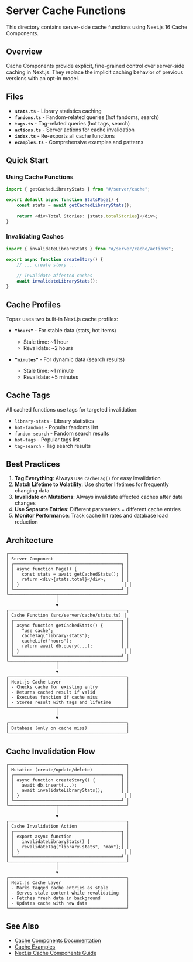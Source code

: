 # Server Cache Functions

This directory contains server-side cache functions using Next.js 16 Cache Components.

## Overview

Cache Components provide explicit, fine-grained control over server-side caching in Next.js. They replace the implicit caching behavior of previous versions with an opt-in model.

## Files

- **`stats.ts`** - Library statistics caching
- **`fandoms.ts`** - Fandom-related queries (hot fandoms, search)
- **`tags.ts`** - Tag-related queries (hot tags, search)
- **`actions.ts`** - Server actions for cache invalidation
- **`index.ts`** - Re-exports all cache functions
- **`examples.ts`** - Comprehensive examples and patterns

## Quick Start

### Using Cache Functions

```typescript
import { getCachedLibraryStats } from "#/server/cache";

export default async function StatsPage() {
    const stats = await getCachedLibraryStats();
    
    return <div>Total Stories: {stats.totalStories}</div>;
}
```

### Invalidating Caches

```typescript
import { invalidateLibraryStats } from "#/server/cache/actions";

export async function createStory() {
    // ... create story ...
    
    // Invalidate affected caches
    await invalidateLibraryStats();
}
```

## Cache Profiles

Topaz uses two built-in Next.js cache profiles:

- **`"hours"`** - For stable data (stats, hot items)
  - Stale time: ~1 hour
  - Revalidate: ~2 hours
  
- **`"minutes"`** - For dynamic data (search results)
  - Stale time: ~1 minute
  - Revalidate: ~5 minutes

## Cache Tags

All cached functions use tags for targeted invalidation:

- `library-stats` - Library statistics
- `hot-fandoms` - Popular fandoms list
- `fandom-search` - Fandom search results
- `hot-tags` - Popular tags list
- `tag-search` - Tag search results

## Best Practices

1. **Tag Everything**: Always use `cacheTag()` for easy invalidation
2. **Match Lifetime to Volatility**: Use shorter lifetimes for frequently changing data
3. **Invalidate on Mutations**: Always invalidate affected caches after data changes
4. **Use Separate Entries**: Different parameters = different cache entries
5. **Monitor Performance**: Track cache hit rates and database load reduction

## Architecture

```
┌─────────────────────────────────────────────┐
│ Server Component                            │
│ ┌─────────────────────────────────────────┐ │
│ │ async function Page() {                 │ │
│ │   const stats = await getCachedStats(); │ │
│ │   return <div>{stats.total}</div>;      │ │
│ │ }                                        │ │
│ └─────────────────────────────────────────┘ │
└──────────────────┬──────────────────────────┘
                   │
                   ▼
┌─────────────────────────────────────────────┐
│ Cache Function (src/server/cache/stats.ts) │
│ ┌─────────────────────────────────────────┐ │
│ │ async function getCachedStats() {       │ │
│ │   "use cache";                          │ │
│ │   cacheTag("library-stats");            │ │
│ │   cacheLife("hours");                   │ │
│ │   return await db.query(...);           │ │
│ │ }                                        │ │
│ └─────────────────────────────────────────┘ │
└──────────────────┬──────────────────────────┘
                   │
                   ▼
┌─────────────────────────────────────────────┐
│ Next.js Cache Layer                         │
│ - Checks cache for existing entry           │
│ - Returns cached result if valid            │
│ - Executes function if cache miss           │
│ - Stores result with tags and lifetime      │
└──────────────────┬──────────────────────────┘
                   │
                   ▼
┌─────────────────────────────────────────────┐
│ Database (only on cache miss)               │
└─────────────────────────────────────────────┘
```

## Cache Invalidation Flow

```
┌─────────────────────────────────────────────┐
│ Mutation (create/update/delete)             │
│ ┌─────────────────────────────────────────┐ │
│ │ async function createStory() {          │ │
│ │   await db.insert(...);                 │ │
│ │   await invalidateLibraryStats();       │ │
│ │ }                                        │ │
│ └─────────────────────────────────────────┘ │
└──────────────────┬──────────────────────────┘
                   │
                   ▼
┌─────────────────────────────────────────────┐
│ Cache Invalidation Action                   │
│ ┌─────────────────────────────────────────┐ │
│ │ export async function                   │ │
│ │   invalidateLibraryStats() {            │ │
│ │   revalidateTag("library-stats", "max");│ │
│ │ }                                        │ │
│ └─────────────────────────────────────────┘ │
└──────────────────┬──────────────────────────┘
                   │
                   ▼
┌─────────────────────────────────────────────┐
│ Next.js Cache Layer                         │
│ - Marks tagged cache entries as stale       │
│ - Serves stale content while revalidating   │
│ - Fetches fresh data in background          │
│ - Updates cache with new data               │
└─────────────────────────────────────────────┘
```

## See Also

- [Cache Components Documentation](../../docs/CACHE_COMPONENTS.md)
- [Cache Examples](./examples.ts)
- [Next.js Cache Components Guide](https://nextjs.org/docs/app/api-reference/directives/use-cache)
